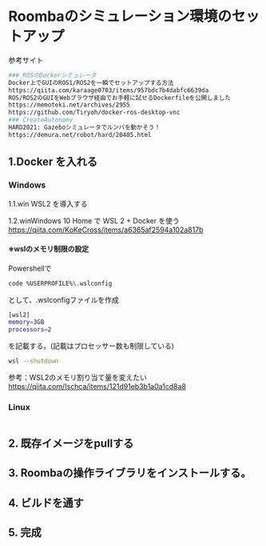 Roombaのシミュレーション環境のセットアップ
===============================

参考サイト
``` bash
### ROSのDockerシミュレータ
Docker上でGUIのROS1/ROS2を一瞬でセットアップする方法
https://qiita.com/karaage0703/items/957bdc7b4dabfc6639da
ROS/ROS2のGUIをWebブラウザ経由でお手軽に試せるDockerfileを公開しました
https://memoteki.net/archives/2955
https://github.com/Tiryoh/docker-ros-desktop-vnc
### CreateAutonomy
HARD2021: Gazeboシミュレータでルンバを動かそう！
https://demura.net/robot/hard/20405.html

```


## 1.Docker を入れる

### Windows

1.1.win WSL2 を導入する

1.2.winWindows 10 Home で WSL 2 + Docker を使う
https://qiita.com/KoKeCross/items/a6365af2594a102a817b

#### ※wslのメモリ制限の設定

Powershellで
``` bash
code %USERPROFILE%\.wslconfig
``` 
として、.wslconfigファイルを作成
``` bash
[wsl2]
memory=3GB
processors=2
``` 
を記載する。(記載はプロセッサー数も制限している)

``` bash
wsl --shutdown
``` 


参考：WSL2のメモリ割り当て量を変えたい
https://qiita.com/Ischca/items/121d91eb3b1a0a1cd8a8

### Linux
``` bash

``` 

## 2. 既存イメージをpullする



## 3. Roombaの操作ライブラリをインストールする。

## 4. ビルドを通す

## 5. 完成


